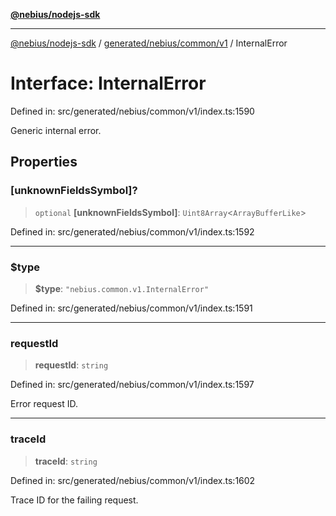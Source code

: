 [**@nebius/nodejs-sdk**](../../../../../README.md)

---

[@nebius/nodejs-sdk](../../../../../README.md) / [generated/nebius/common/v1](../README.md) / InternalError

# Interface: InternalError

Defined in: src/generated/nebius/common/v1/index.ts:1590

Generic internal error.

## Properties

### \[unknownFieldsSymbol\]?

> `optional` **\[unknownFieldsSymbol\]**: `Uint8Array`\<`ArrayBufferLike`\>

Defined in: src/generated/nebius/common/v1/index.ts:1592

---

### $type

> **$type**: `"nebius.common.v1.InternalError"`

Defined in: src/generated/nebius/common/v1/index.ts:1591

---

### requestId

> **requestId**: `string`

Defined in: src/generated/nebius/common/v1/index.ts:1597

Error request ID.

---

### traceId

> **traceId**: `string`

Defined in: src/generated/nebius/common/v1/index.ts:1602

Trace ID for the failing request.
